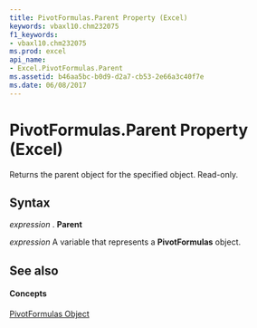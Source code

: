```yaml
---
title: PivotFormulas.Parent Property (Excel)
keywords: vbaxl10.chm232075
f1_keywords:
- vbaxl10.chm232075
ms.prod: excel
api_name:
- Excel.PivotFormulas.Parent
ms.assetid: b46aa5bc-b0d9-d2a7-cb53-2e66a3c40f7e
ms.date: 06/08/2017
---
```



# PivotFormulas.Parent Property (Excel)

Returns the parent object for the specified object. Read-only.


## Syntax

 _expression_ . **Parent**

 _expression_ A variable that represents a **PivotFormulas** object.


## See also


#### Concepts


[PivotFormulas Object](Excel.PivotFormulas.md)

